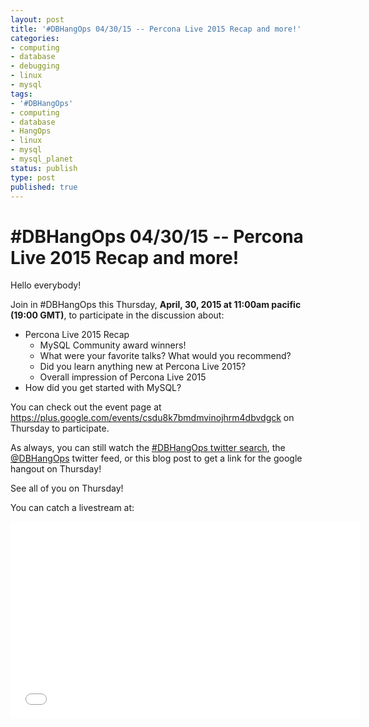 ```yaml
---
layout: post
title: '#DBHangOps 04/30/15 -- Percona Live 2015 Recap and more!'
categories:
- computing
- database
- debugging
- linux
- mysql
tags:
- '#DBHangOps'
- computing
- database
- HangOps
- linux
- mysql
- mysql_planet
status: publish
type: post
published: true
---
```

\#DBHangOps 04/30/15 -- Percona Live 2015 Recap and more!
=========================================================

Hello everybody!

Join in \#DBHangOps this Thursday, **April, 30, 2015 at 11:00am pacific (19:00 GMT)**, to participate in the discussion about:

* Percona Live 2015 Recap
  * MySQL Community award winners!
  * What were your favorite talks? What would you recommend?
  * Did you learn anything new at Percona Live 2015?
  * Overall impression of Percona Live 2015
* How did you get started with MySQL?

You can check out the event page at https://plus.google.com/events/csdu8k7bmdmvinojhrm4dbvdgck on Thursday to participate.

As always, you can still watch the [\#DBHangOps twitter search](https://twitter.com/search/realtime?q=%23DBHangOps), the [@DBHangOps](https://twitter.com/dbhangops) twitter feed, or this blog post to get a link for the google hangout on Thursday!

See all of you on Thursday!

You can catch a livestream at:

<iframe width="560" height="315" src="//www.youtube.com/embed/5ZNLsRe3HU4" frameborder="0" allowfullscreen></iframe>
